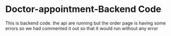 # Doctor-appointment-Backend Code

This is backend code.
the api  are running but the order page is having some errors so we had commented it out so that it would run without any error
